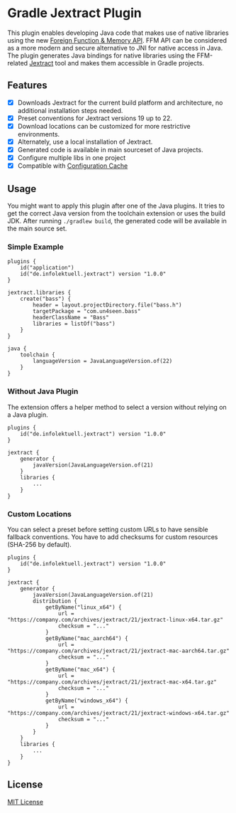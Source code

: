 # Gradle Jextract Plugin

This plugin enables developing Java code that makes use of native libraries using the new [Foreign Function & Memory API][ffm].
FFM API can be considered as a more modern and secure alternative to JNI for native access in Java.
The plugin generates Java bindings for native libraries using the FFM-related [Jextract] tool and makes them accessible in Gradle projects.

## Features

- [x] Downloads Jextract for the current build platform and architecture, no additional installation steps needed.
- [x] Preset conventions for Jextract versions 19 up to 22.
- [x] Download locations can be customized for more restrictive environments.
- [x] Alternately, use a local installation of Jextract.
- [x] Generated code is available in main sourceset of Java projects.
- [x] Configure multiple libs in one project
- [x] Compatible with [Configuration Cache]

## Usage

You might want to apply this plugin after one of the Java plugins.
It tries to get the correct Java version from the toolchain extension or uses the build JDK.
After running `./gradlew build`, the generated code will be available in the main source set.

### Simple Example

```
plugins {
    id("application")
    id("de.infolektuell.jextract") version "1.0.0"
}

jextract.libraries {
    create("bass") {
        header = layout.projectDirectory.file("bass.h")
        targetPackage = "com.un4seen.bass"
        headerClassName = "Bass"
        libraries = listOf("bass")
    }
}

java {
    toolchain {
        languageVersion = JavaLanguageVersion.of(22)
    }
}
```

### Without Java Plugin

The extension offers a helper method to select a version without relying on a Java plugin.

```
plugins {
    id("de.infolektuell.jextract") version "1.0.0"
}

jextract {
    generator {
        javaVersion(JavaLanguageVersion.of(21)
    }
    libraries {
        ...
    }
}
```

### Custom Locations

You can select a preset before setting custom URLs to have sensible fallback conventions.
You have to add checksums for custom resources (SHA-256 by default).

```
plugins {
    id("de.infolektuell.jextract") version "1.0.0"
}

jextract {
    generator {
        javaVersion(JavaLanguageVersion.of(21)
        distribution {
            getByName("linux_x64") {
                url = "https://company.com/archives/jextract/21/jextract-linux-x64.tar.gz"
                checksum = "..."
            }
            getByName("mac_aarch64") {
                url = "https://company.com/archives/jextract/21/jextract-mac-aarch64.tar.gz"
                checksum = "..."
            }
            getByName("mac_x64") {
                url = "https://company.com/archives/jextract/21/jextract-mac-x64.tar.gz"
                checksum = "..."
            }
            getByName("windows_x64") {
                url = "https://company.com/archives/jextract/21/jextract-windows-x64.tar.gz"
                checksum = "..."
            }
        }
    }
    libraries {
        ...
    }
}
```

## License

[MIT License](LICENSE.txt)

[jextract]: https://jdk.java.net/jextract/
[ffm]: https://openjdk.org/jeps/454
[configuration cache]: https://docs.gradle.org/current/userguide/configuration_cache.html
